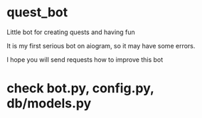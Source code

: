 # quest_bot
Little bot for creating quests and having fun

It is my first serious bot on aiogram, so it may have some errors.

I hope you will send requests how to improve this bot


# check bot.py, config.py, db/models.py
